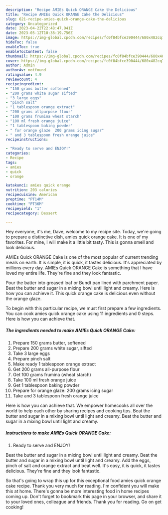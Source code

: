 ```yaml
---
description: "Recipe AMIEs Quick ORANGE Cake the Delicious"
title: "Recipe AMIEs Quick ORANGE Cake the Delicious"
slug: 621-recipe-amies-quick-orange-cake-the-delicious
category: Uncategorized
date: 2023-04-22T22:48:47.941Z
date: 2023-05-12T10:38:19.756Z
image: https://img-global.cpcdn.com/recipes/fc0f84bfce390444/680x482cq70/amies-quick-orange-cake-recipe-main-photo.jpg
hideToc: false
enableToc: true
enableTocContent: false
thumbnail: https://img-global.cpcdn.com/recipes/fc0f84bfce390444/680x482cq70/amies-quick-orange-cake-recipe-main-photo.jpg
cover: https://img-global.cpcdn.com/recipes/fc0f84bfce390444/680x482cq70/amies-quick-orange-cake-recipe-main-photo.jpg
author: Admin
authorAv: notfound
ratingvalue: 4.9
reviewcount: 4
recipeingredient:
- "150 grams butter softened"
- "200 grams white sugar sifted"
- "3 large eggs"
- "pinch salt"
- "1 tablespoon orange extract"
- "200 grams allpurpose flour"
- "100 grams frumina wheat starch"
- "100 ml fresh orange juice"
- "1 tablespoon baking powder"
- " for orange glaze  200 grams icing sugar"
- " and 3 tablespoon fresh orange juice"
recipeinstructions:

- "Ready to serve and ENJOY!"
categories:
- Recipe
tags:
- amies
- quick
- orange

katakunci: amies quick orange 
nutrition: 203 calories
recipecuisine: American
preptime: "PT14M"
cooktime: "PT36M"
recipeyield: "1"
recipecategory: Dessert

---
```



Hey everyone, it's me, Dave, welcome to my recipe site. Today, we're going to prepare a distinctive dish, amies quick orange cake. It is one of my favorites. For mine, I will make it a little bit tasty. This is gonna smell and look delicious.

AMIEs Quick ORANGE Cake is one of the most popular of current trending meals on earth. It is simple, it is quick, it tastes delicious. It's appreciated by millions every day. AMIEs Quick ORANGE Cake is something that I have loved my entire life. They're fine and they look fantastic.

Pour the batter into greased loaf or Bundt pan lined with parchment paper. Beat the butter and sugar in a mixing bowl until light and creamy. Here is how you can achieve it. This quick orange cake is delicious even without the orange glaze.


To begin with this particular recipe, we must first prepare a few ingredients. You can cook amies quick orange cake using 11 ingredients and 0 steps. Here is how you can achieve that.

<!--inarticleads1-->

##### The ingredients needed to make AMIEs Quick ORANGE Cake:

1. Prepare 150 grams butter, softened
1. Prepare 200 grams white sugar, sifted
1. Take 3 large eggs
1. Prepare pinch salt
1. Make ready 1 tablespoon orange extract
1. Get 200 grams all-purpose flour
1. Get 100 grams frumina (wheat starch)
1. Take 100 ml fresh orange juice
1. Get 1 tablespoon baking powder
1. Prepare  for orange glaze:  200 grams icing sugar
1. Take  and 3 tablespoon fresh orange juice


Here is how you can achieve that. We empower homecooks all over the world to help each other by sharing recipes and cooking tips. Beat the butter and sugar in a mixing bowl until light and creamy. Beat the butter and sugar in a mixing bowl until light and creamy. 

<!--inarticleads2-->

##### Instructions to make AMIEs Quick ORANGE Cake:


1. Ready to serve and ENJOY!

Beat the butter and sugar in a mixing bowl until light and creamy. Beat the butter and sugar in a mixing bowl until light and creamy. Add the eggs, pinch of salt and orange extract and beat well. It&#39;s easy, it is quick, it tastes delicious. They&#39;re fine and they look fantastic. 

So that's going to wrap this up for this exceptional food amies quick orange cake recipe. Thank you very much for reading. I'm confident you will make this at home. There's gonna be more interesting food in home recipes coming up. Don't forget to bookmark this page in your browser, and share it to your loved ones, colleague and friends. Thank you for reading. Go on get cooking!

